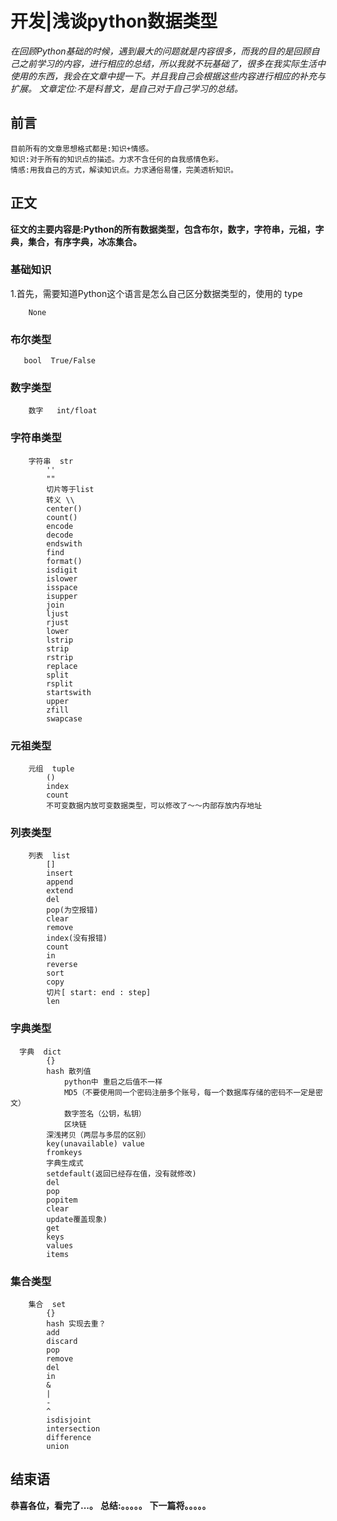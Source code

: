# 开发|浅谈python数据类型
*在回顾Python基础的时候，遇到最大的问题就是内容很多，而我的目的是回顾自己之前学习的内容，进行相应的总结，所以我就不玩基础了，很多在我实际生活中使用的东西，我会在文章中提一下。并且我自己会根据这些内容进行相应的补充与扩展。*
*文章定位:不是科普文，是自己对于自己学习的总结。*

## 前言
    目前所有的文章思想格式都是:知识+情感。
    知识:对于所有的知识点的描述。力求不含任何的自我感情色彩。
    情感:用我自己的方式，解读知识点。力求通俗易懂，完美透析知识。

## 正文
**征文的主要内容是:Python的所有数据类型，包含布尔，数字，字符串，元祖，字典，集合，有序字典，冰冻集合。**

### 基础知识
1.首先，需要知道Python这个语言是怎么自己区分数据类型的，使用的
type

        None
### 布尔类型 
       bool  True/False

### 数字类型
        数字   int/float


### 字符串类型

        字符串  str
            ''
            ""
            切片等于list
            转义 \\
            center()
            count()
            encode
            decode
            endswith
            find
            format()
            isdigit
            islower
            isspace
            isupper
            join
            ljust
            rjust
            lower
            lstrip
            strip
            rstrip
            replace
            split
            rsplit
            startswith
            upper
            zfill
            swapcase
            

### 元祖类型
        元组  tuple
            ()
            index
            count
            不可变数据内放可变数据类型，可以修改了～～内部存放内存地址


### 列表类型


        列表  list  
            []
            insert
            append
            extend
            del
            pop(为空报错)
            clear
            remove
            index(没有报错)
            count
            in
            reverse
            sort
            copy
            切片[ start: end : step]
            len

### 字典类型
      字典  dict
            {}
            hash 散列值
                python中 重启之后值不一样
                MD5（不要使用同一个密码注册多个账号，每一个数据库存储的密码不一定是密文）
                数字签名（公钥，私钥）
                区块链
            深浅拷贝（两层与多层的区别）
            key(unavailable) value
            fromkeys
            字典生成式
            setdefault(返回已经存在值，没有就修改)
            del
            pop
            popitem
            clear
            update覆盖现象)
            get
            keys
            values
            items

### 集合类型
        集合  set
            {}
            hash 实现去重？
            add
            discard
            pop
            remove
            del
            in
            &
            |
            -
            ^
            isdisjoint
            intersection
            difference
            union  


  


## 结束语
 **恭喜各位，看完了...。**
**总结:。。。。。**
**下一篇将。。。。。**








